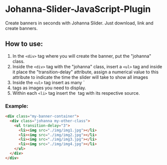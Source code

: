 # Johanna-Slider-JavaScript-Plugin
Create banners in seconds with Johanna Slider.
Just download, link and create banners.

## How to use:
1. In the `<div>` tag where you will create the banner, put the "johanna" class.
2. Inside the `<div>` tag with the "johanna" class, insert a `<ul>` tag and inside it place the "transition-delay" attribute, assign a numerical value to this attribute to indicate the time the slider will take to show all images
3. Inside the `<ul>` tag insert as many `<li> tags as images you need to display.
4. Within each `<li>` tag insert the <img> tag with its respective source.

### Example:
```html
<div class="my-banner-container">
  <div class="johanna my-other-class">
    <ul transition-delay="3">
      <li><img src="./img/img1.jpg"></li>
      <li><img src="./img/img2.jpg"></li>
      <li><img src="./img/img3.jpg"></li>
      <li><img src="./img/img4.jpg"></li>
    </ul>
  </div>
</div>
```
